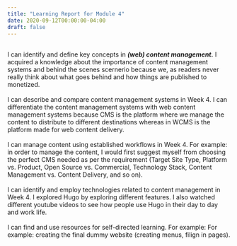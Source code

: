 ```yaml
---
title: "Learning Report for Module 4"
date: 2020-09-12T00:00:00-04:00
draft: false
---
```

 <br />I can identify and define key concepts in ***(web) content management.*** I acquired a knowledge about the importance of content management systems and behind the scenes scernerio because we, as readers never really think about what goes behind and how things are published to monetized. <br />
 <br />I can describe and compare content management systems in Week 4. I can differentiate the content management systems with web content management systems because CMS is the platform where we manage the content to distribute to different destinations whereas in WCMS is the platform made for web content delivery. <br />
 <br />I can manage content using established workflows in Week 4. For example: in order to manage the content, I would first suggest myself from choosing the perfect CMS needed as per the requirement (Target Site Type, Platform vs. Product, Open Source vs. Commercial, Technology Stack, Content Management vs. Content Delivery, and so on). <br />
 <br />I can identify and employ technologies related to content management in Week 4. I explored Hugo by exploring different features. I also watched different youtube videos to see how people use Hugo in their day to day and work life. <br />
 <br />I can find and use resources for self-directed learning. For example: For example: creating the final dummy website (creating menus, filign in pages).  <br />
